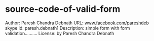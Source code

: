 # source-code-of-valid-form
 
 Author: Paresh Chandra Debnath
 URL: www.facebook.com/pareshdeb
 skype id: paresh.debnath1
 Description: simple form with form validation..........
 License: by Paresh Chandra Debnath
